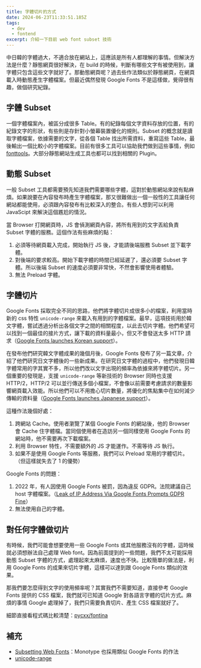```yaml
---
title: 字體切片的方式
date: 2024-06-23T11:33:51.185Z
tags:
  - dev
  - fontend
excerpt: 介紹一下目前 web font subset 技術
---
```


中日韓的字體過大，不適合放在網站上，這應該是所有人都理解的事情。但解決方法是什麼？靜態網頁很好解決，在 build 的時候，判斷有哪些文字有被使用到，讓字體只包含這些文字就好了。那動態網頁呢？過去些作法類似於靜態網頁，在網頁載入時動態產生字體檔案。但最近偶然發現 Google Fonts 不是這樣做，覺得很有趣，做個研究紀錄。

## 字體 Subset

一個字體檔案內，被區分成很多 Table。有的紀錄每個文字資料存放的位置，有的紀錄文字的形狀，有些則是存針對小螢幕裝置優化的規則。Subset 的概念就是讀取字體檔案，依據需要的文字，從各個 Table 找出所需資料，重寫這些 Table，最後輸出一個比較小的字體檔案。目前有很多工具可以協助我們做到這些事情，例如 [fonttools](https://github.com/fonttools/fonttools)。大部分靜態網站生成工具也都可以找到相關的 Plugin。

## 動態 Subset

一般 Subset 工具都需要預先知道我們需要哪些字體，這對於動態網站來說有點麻煩。如果說要在內容發布時產生字體檔案，那又很難做出一個一般性的工具讓任何網站都能使用，必須跟內容發布有比較深入的整合。有些人想到可以利用 JavaScipt 來解決這個尷尬的情況。

當 Browser 打開網頁時，JS 會偵測網頁內容，將所有用到的文字丟給負責 Subset 字體的服務。這個作法有些麻煩的點：

1. 必須等待網頁載入完成，開始執行 JS 後，才能請後端服務 Subset 並下載字體。
2. 對後端的要求較高。開始下載字體的時間已經延遲了，還必須要 Subset 字體。所以後端 Subset 的速度必須要非常快，不然會影響使用者體驗。
3. 無法 Preload 字體。

## 字體切片

Google Fonts 採取完全不同的思路，他們將字體切片成很多小的檔案，利用當時新的 css 特性 `unicode-range` 來載入有用到的字體檔案。最早，這項技術用於韓文字體，嘗試透過分析出各個文字之間的相關程度，以此去切片字體。他們希望可以找到一個最佳的接片方式，讓下載的資料量最小，但又不會發送太多 HTTP 請求（[Google Fonts launches Korean support](https://web.archive.org/web/20231206043303/https://developers.googleblog.com/2018/04/google-fonts-launches-korean-support.html)）。

在發布他們研究韓文字體成果的幾個月後，Google Fonts 發布了另一篇文章，介紹了他們研究日文字體後的一些新成果。在研究日文字體的過程中，他們發現日韓字體常用的字其實不多，所以他們改以文字出現的頻率為依據來將字體切片。另一個重要的發現是，支援 `unicode-range` 等新技術的 Browser 同時也支援 HTTP/2，HTTP/2 可以並行傳送多個小檔案，不會像以前需要考慮請求的數量影響網頁載入效能。所以他們可以不用擔心切片數量，將優化的焦點集中在如何減少傳輸的資料量（[Google Fonts launches Japanese support](https://web.archive.org/web/20240223011828/https://developers.googleblog.com/2018/09/google-fonts-launches-japanese-support.html)）。

這種作法幾個好處：

1. 跨網站 Cache。使用者瀏覽了某個 Google Fonts 的網站後，他的 Browser 會 Cache 住字體檔。當同個使用者在造訪另一個同樣使用 Google Fonts 的網站時，他不需要再次下載檔案。
2. 利用 Browser 特性，不需要額外的 JS 才能運作。不需等待 JS 執行。
3. 如果不是使用 Google Fonts 等服務，我們可以 Preload 常用的字體切片。（但這樣就失去了 1 的優勢）

Google Fonts 的問題：

1. 2022 年，有人因使用 Google Fonts 被罰，因為違反 GDPR。法院建議自己 host 字體檔案。（[Leak of IP Address Via Google Fonts Prompts GDPR Fine](https://www.cpomagazine.com/data-protection/leak-of-ip-address-via-google-fonts-prompts-gdpr-fine/)）
2. 無法使用自己的字體。

## 對任何字體做切片

有時候，我們可能會想要使用一些 Google Fonts 或其他服務沒有的字體，這時候就必須想辦法自己處理 Web font。因為前面提到的一些問題，我們不太可能採用動態 Subset 字體的方式，處理起來太麻煩，速度也不快。比較簡單的做法是，利用 Google Fonts 的成果來切片字體，這樣可以達到跟 Google Fonts 類似的效果。

那我們要怎麼得到文字的使用頻率呢？其實我們不需要知道，直接參考 Google Fonts 提供的 CSS 檔案，我們就可已知道 Google 對各語言字體的切片方式。麻煩的事情 Google 處理掉了，我們只需要負責切片、產生 CSS 檔案就好了。

細節直接看程式碼比較清楚：[pycxx/fontina](https://github.com/pycxxx/fontina)

## 補充

- [Subsetting Web Fonts](https://support.monotype.com/en/articles/7859214-subsetting-web-fonts)：Monotype 也採用類似 Google Fonts 的作法
- [unicode-range](https://developer.mozilla.org/en-US/docs/Web/CSS/@font-face/unicode-range)
